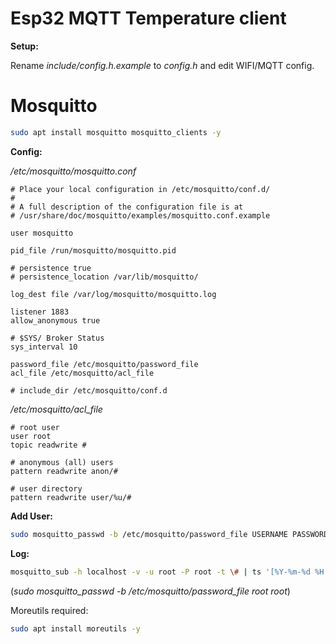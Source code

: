 # Esp32 MQTT Temperature client

**Setup:**

Rename *include/config.h.example* to *config.h* and edit WIFI/MQTT config.



# Mosquitto

```bash
sudo apt install mosquitto mosquitto_clients -y
```



**Config:**

*/etc/mosquitto/mosquitto.conf*

```
# Place your local configuration in /etc/mosquitto/conf.d/
#
# A full description of the configuration file is at
# /usr/share/doc/mosquitto/examples/mosquitto.conf.example

user mosquitto

pid_file /run/mosquitto/mosquitto.pid

# persistence true
# persistence_location /var/lib/mosquitto/

log_dest file /var/log/mosquitto/mosquitto.log

listener 1883
allow_anonymous true

# $SYS/ Broker Status
sys_interval 10

password_file /etc/mosquitto/password_file
acl_file /etc/mosquitto/acl_file

# include_dir /etc/mosquitto/conf.d
```



*/etc/mosquitto/acl_file*

```
# root user
user root
topic readwrite #

# anonymous (all) users
pattern readwrite anon/#

# user directory
pattern readwrite user/%u/#
```



**Add User:**

```bash
sudo mosquitto_passwd -b /etc/mosquitto/password_file USERNAME PASSWORD
```



**Log:**

```bash
mosquitto_sub -h localhost -v -u root -P root -t \# | ts '[%Y-%m-%d %H:%M:%S]'
```

(*sudo mosquitto_passwd -b /etc/mosquitto/password_file root root*)

Moreutils required:

```bash
sudo apt install moreutils -y
```


